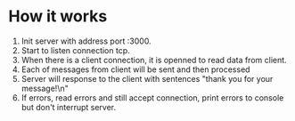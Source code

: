 # How it works
1. Init server with address port :3000.
2. Start to listen connection tcp.
3. When there is a client connection, it is openned to read data from client.
4. Each of messages from client will be sent and then processed
5. Server will response to the client with sentences "thank you for your message!\n"
6. If errors, read errors and still accept connection, print errors to console but don't interrupt server.
